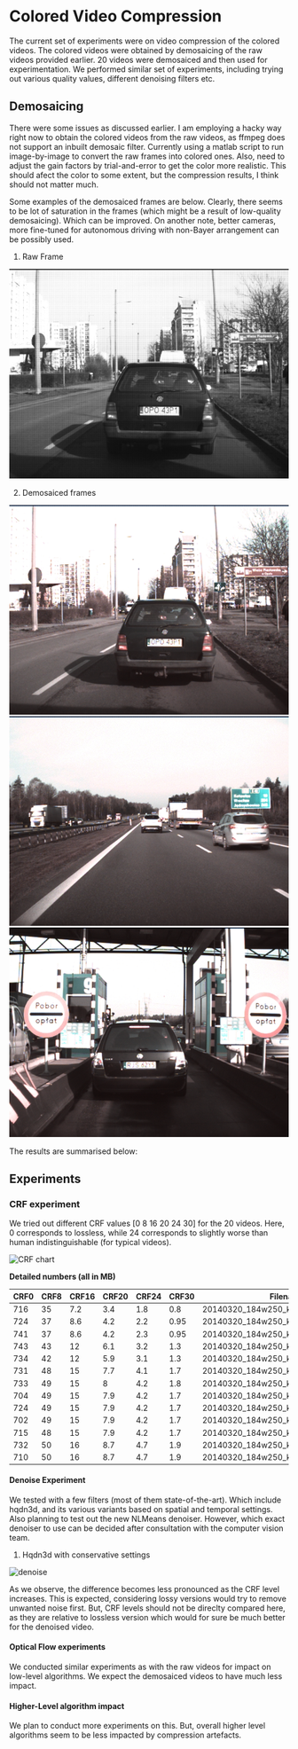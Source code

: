 # Colored Video Compression
The current set of experiments were on video compression of the colored videos. The colored videos were obtained by demosaicing of the raw videos provided earlier. 
20 videos were demosaiced and then used for experimentation. We performed similar set of experiments, including trying out various quality values, different denoising filters etc.

## Demosaicing
There were some issues as discussed earlier. I am employing a hacky way right now to obtain the colored videos from the raw videos, as ffmpeg does not support an inbuilt demosaic filter. Currently using a matlab script to run image-by-image to convert the raw frames into colored ones. Also, need to adjust the gain factors by trial-and-error to get the color more realistic. This should afect the color to some extent, but the compression results, I think should not matter much. 

Some examples of the demosaiced frames are below. Clearly, there seems to be lot of saturation in the frames (which might be a result of low-quality demosaicing). Which can be improved. On another note, better cameras, more fine-tuned for autonomous driving with non-Bayer arrangement can be possibly used.

1. Raw Frame

![raw frame](images/image34.png)

2. Demosaiced frames

![frame1](images/demosaic_image42.png)
![frame2](images/demosaic_image335.png)
![frame3](images/demosaic_image462.png)

The results are summarised below:
## Experiments
### CRF experiment
We tried out different CRF values [0 8 16 20 24 30] for the 20 videos. Here, 0 corresponds to lossless, while 24 corresponds to slightly worse than human indistinguishable (for typical videos).

![CRF chart](https://docs.google.com/spreadsheets/d/1ApCN0lHEm9iqc4ftGyucQbUI8iKzediZ777BcaHSqHU/pubchart?oid=1801174671&format=image)

**Detailed numbers (all in MB)**

| CRF0 | CRF8 | CRF16 | CRF20 | CRF24 | CRF30 | Filename |
| ---- | ---- | ---- | ---- | ---- | ---- | ---- |
|716|35|7.2|3.4|1.8|0.8|20140320_184w250_krk_krk_shift1_002.tavi|
|724|37|8.6|4.2|2.2|0.95|20140320_184w250_krk_krk_shift1_003.tavi|
|741|37|8.6|4.2|2.3|0.95|20140320_184w250_krk_krk_shift1_004.tavi|
|743|43|12|6.1|3.2|1.3|20140320_184w250_krk_krk_shift1_005.tavi|
|734|42|12|5.9|3.1|1.3|20140320_184w250_krk_krk_shift1_006.tavi|
|731|48|15|7.7|4.1|1.7|20140320_184w250_krk_krk_shift1_007.tavi|
|733|49|15|8|4.2|1.8|20140320_184w250_krk_krk_shift1_008.tavi|
|704|49|15|7.9|4.2|1.7|20140320_184w250_krk_krk_shift1_009.tavi|
|724|49|15|7.9|4.2|1.7|20140320_184w250_krk_krk_shift1_010.tavi|
|702|49|15|7.9|4.2|1.7|20140320_184w250_krk_krk_shift1_011.tavi|
|715|48|15|7.9|4.2|1.7|20140320_184w250_krk_krk_shift1_012.tavi|
|732|50|16|8.7|4.7|1.9|20140320_184w250_krk_krk_shift1_013.tavi|
|710|50|16|8.7|4.7|1.9|20140320_184w250_krk_krk_shift1_014.tavi|	

#### Denoise Experiment
We tested with a few filters (most of them state-of-the-art). Which include hqdn3d, and its various variants based on spatial and temporal settings.
Also planning to test out the new NLMeans denoiser. However, which exact denoiser to use can be decided after consultation with the computer vision team. 

1. Hqdn3d with conservative settings 

![denoise](https://docs.google.com/spreadsheets/d/1ApCN0lHEm9iqc4ftGyucQbUI8iKzediZ777BcaHSqHU/pubchart?oid=289480964&format=image)

As we observe, the difference becomes less pronounced as the CRF level increases. This is expected, considering lossy versions would try to remove unwanted noise first. But, CRF levels should not be direclty compared here, as they are relative to lossless version which would for sure be much better for the denoised video.

#### Optical Flow experiments
We conducted similar experiments as with the raw videos for impact on low-level algorithms. We expect the demosaiced videos to have much less impact.

#### Higher-Level algorithm impact
We plan to conduct more experiments on this. But, overall higher level algorithms seem to be less impacted by compression artefacts. 
